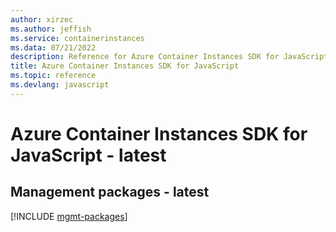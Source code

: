 ```yaml
---
author: xirzec
ms.author: jeffish
ms.service: containerinstances
ms.data: 07/21/2022
description: Reference for Azure Container Instances SDK for JavaScript
title: Azure Container Instances SDK for JavaScript
ms.topic: reference
ms.devlang: javascript
---
```

# Azure Container Instances SDK for JavaScript - latest

## Management packages - latest
[!INCLUDE [mgmt-packages](container-instances-mgmt-index.md)]